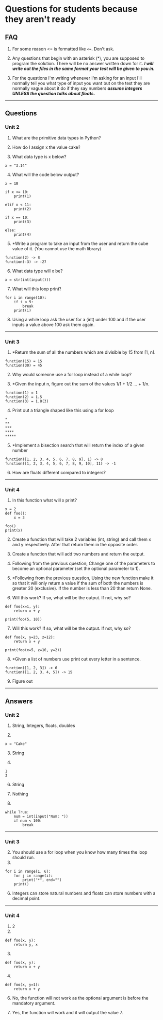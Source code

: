 # Questions for students because they aren't ready
## FAQ
1. For some reason <= is formatted like `<=`. Don't ask.

2. Any questions that begin with an asterisk (\*), you are supposed to program the solution. There will be no answer written down for it. ***I will write out the files in the same format your test will be given to you in.***

3. For the questions I'm writing whenever I'm asking for an input I'll normally tell you what type of input you want but on the test they are normally vague about it do if they say numbers ***assume integers UNLESS the question talks about floats.***
___
## **Questions**

### **Unit 2**

1. What are the primitive data types in Python?

2. How do I assign x the value cake?

3. What data type is x below?
```
x = "3.14"
```
4. What will the code below output?

```
x = 10

if x <= 10:
    print(1)

elif x < 11:
    print(2)

if x == 10:
    print(3)

else:
    print(4)
```
5. *Write a program to take an input from the user and return the cube value of it. (You cannot use the math library)
```
function(2) -> 8
function(-3) -> -27
```
6. What data type will x be?
```
x = str(int(input()))
```
7. What will this loop print?
```
for i in range(10):
    if i < 9:
        break
    print(i)
```
8. Using a while loop ask the user for a (int) under 100 and if the user inputs a value above 100 ask them again.
___
### **Unit 3**
1. *Return the sum of all the numbers which are divisible by 15 from [1, n].
```
function(15) = 15
function(30) = 45
```
2. Why would someone use a for loop instead of a while loop?

3. *Given the input n, figure out the sum of the values 1/1 + 1/2 ... + 1/n.
```
function(1) = 1
function(2) = 1.5
function(3) = 1.8(3)
```
4. Print out a triangle shaped like this using a for loop
```
*
**
***
****
*****
```
5. *Implement a bisection search that will return the index of a given number
```
function([1, 2, 3, 4, 5, 6, 7, 8, 9], 1) -> 0
function([1, 2, 3, 4, 5, 6, 7, 8, 9, 10], 11) -> -1
```
6. How are floats different compared to integers?
___
### **Unit 4**
1. In this function what will x print?
```
x = 2
def foo():
    x = 3

foo()
print(x)
```
2. Create a function that will take 2 variables (int, string) and call them x and y respectively. After that return them in the opposite order.

3. Create a function that will add two numbers and return the output.

4. Following from the previous question, Change one of the parameters to become an optional parameter (set the optional parameter to 1).

5. *Following from the previous question, Using the new function make it so that it will only return a value if the sum of both the numbers is greater 20 (exclusive). If the number is less than 20 than return None.

6. Will this work? If so, what will be the output. If not, why so?
```
def foo(x=1, y):
    return x + y

print(foo(5, 10))
```
7. Will this work? If so, what will be the output. If not, why so?
```
def foo(x, y=23, z=12):
    return x + y

print(foo(x=5, z=10, y=2))
```
8. *Given a list of numbers use print out every letter in a sentence.
```
function([1, 2, 3]) -> 6
function([1, 2, 3, 4, 5]) -> 15
```
9. Figure out
___
## **Answers**

### **Unit 2**
1. String, Integers, floats, doubles

2. 
```
x = "Cake"
```
3. String

4. 
```
1
3
```
6. String

7. Nothing

8. 
```
while True:
    num = int(input("Num: "))
    if num < 100:
        break
```
___
### **Unit 3**
2. You should use a for loop when you know how many times the loop should run. 
4.
```
for i in range(1, 6):
    for j in range(i):
        print("*", end="")
    print()
```
6. Integers can store natural numbers and floats can store numbers with a decimal point.
___
### **Unit 4**
1. 2
2. 
```
def foo(x, y):
    return y, x
```
3.
```
def foo(x, y):
    return x + y
```
4.
```
def foo(x, y=1):
    return x + y
```
6. No, the function will not work as the optional argument is before the mandatory argument.

7. Yes, the function will work and it will output the value 7.
